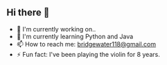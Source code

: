 ## Hi there 👋

<!--
**softy799/softy799** is a ✨ _special_ ✨ repository because its `README.md` (this file) appears on your GitHub profile.

Here are some ideas to get you started:

- 🔭 I’m currently working on ...
- 🌱 I’m currently learning ...
- 👯 I’m looking to collaborate on ...
- 🤔 I’m looking for help with ...
- 💬 Ask me about ...
- 📫 How to reach me: ...
- 😄 Pronouns: ...
- ⚡ Fun fact: ...
-->
- 🔭 I'm currently working on..
- 🌱 I'm currently learning Python and Java
- 📫 How to reach me: bridgewater118@gmail.com 
- ⚡ Fun fact: I've been playing the violin for 8 years. 

